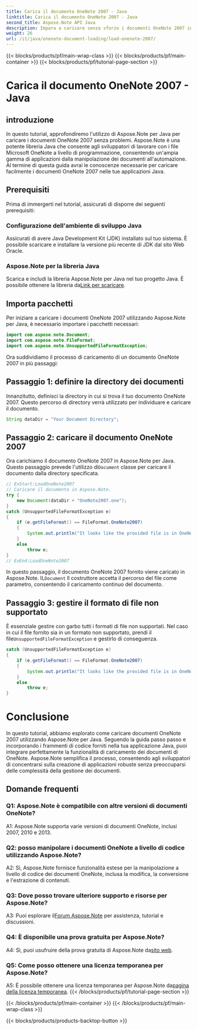 ```yaml
---
title: Carica il documento OneNote 2007 - Java
linktitle: Carica il documento OneNote 2007 - Java
second_title: Aspose.Note API Java
description: Impara a caricare senza sforzo i documenti OneNote 2007 in Java utilizzando Aspose.Note. Migliora le capacità della tua applicazione Java con le robuste funzionalità di Aspose.Note.
weight: 26
url: /it/java/onenote-document-loading/load-onenote-2007/
---
```


{{< blocks/products/pf/main-wrap-class >}}
{{< blocks/products/pf/main-container >}}
{{< blocks/products/pf/tutorial-page-section >}}

# Carica il documento OneNote 2007 - Java

## introduzione

In questo tutorial, approfondiremo l'utilizzo di Aspose.Note per Java per caricare i documenti OneNote 2007 senza problemi. Aspose.Note è una potente libreria Java che consente agli sviluppatori di lavorare con i file Microsoft OneNote a livello di programmazione, consentendo un'ampia gamma di applicazioni dalla manipolazione dei documenti all'automazione. Al termine di questa guida avrai le conoscenze necessarie per caricare facilmente i documenti OneNote 2007 nelle tue applicazioni Java.

## Prerequisiti

Prima di immergerti nel tutorial, assicurati di disporre dei seguenti prerequisiti:

### Configurazione dell'ambiente di sviluppo Java

Assicurati di avere Java Development Kit (JDK) installato sul tuo sistema. È possibile scaricare e installare la versione più recente di JDK dal sito Web Oracle.

### Aspose.Note per la libreria Java

 Scarica e includi la libreria Aspose.Note per Java nel tuo progetto Java. È possibile ottenere la libreria da[Link per scaricare](https://releases.aspose.com/note/java/).

## Importa pacchetti

Per iniziare a caricare i documenti OneNote 2007 utilizzando Aspose.Note per Java, è necessario importare i pacchetti necessari:

```java
import com.aspose.note.Document;
import com.aspose.note.FileFormat;
import com.aspose.note.UnsupportedFileFormatException;
```

Ora suddividiamo il processo di caricamento di un documento OneNote 2007 in più passaggi:

## Passaggio 1: definire la directory dei documenti

Innanzitutto, definisci la directory in cui si trova il tuo documento OneNote 2007. Questo percorso di directory verrà utilizzato per individuare e caricare il documento.

```java
String dataDir = "Your Document Directory";
```

## Passaggio 2: caricare il documento OneNote 2007

 Ora carichiamo il documento OneNote 2007 in Aspose.Note per Java. Questo passaggio prevede l'utilizzo di`Document` classe per caricare il documento dalla directory specificata.

```java
// ExStart:LoadOneNote2007
// Caricare il documento in Aspose.Note.
try {
    new Document(dataDir + "OneNote2007.one");
}
catch (UnsupportedFileFormatException e)
{
    if (e.getFileFormat() == FileFormat.OneNote2007)
    {
        System.out.println("It looks like the provided file is in OneNote 2007 format that is not supported.");
    }
    else
        throw e;
}
// ExEnd:LoadOneNote2007
```

In questo passaggio, il documento OneNote 2007 fornito viene caricato in Aspose.Note. IL`Document` Il costruttore accetta il percorso del file come parametro, consentendo il caricamento continuo del documento.

## Passaggio 3: gestire il formato di file non supportato

 È essenziale gestire con garbo tutti i formati di file non supportati. Nel caso in cui il file fornito sia in un formato non supportato, prendi il file`UnsupportedFileFormatException` e gestirlo di conseguenza.

```java
catch (UnsupportedFileFormatException e)
{
    if (e.getFileFormat() == FileFormat.OneNote2007)
    {
        System.out.println("It looks like the provided file is in OneNote 2007 format that is not supported.");
    }
    else
        throw e;
}
```

# Conclusione

In questo tutorial, abbiamo esplorato come caricare documenti OneNote 2007 utilizzando Aspose.Note per Java. Seguendo la guida passo passo e incorporando i frammenti di codice forniti nella tua applicazione Java, puoi integrare perfettamente la funzionalità di caricamento dei documenti di OneNote. Aspose.Note semplifica il processo, consentendo agli sviluppatori di concentrarsi sulla creazione di applicazioni robuste senza preoccuparsi delle complessità della gestione dei documenti.

## Domande frequenti

### Q1: Aspose.Note è compatibile con altre versioni di documenti OneNote?

A1: Aspose.Note supporta varie versioni di documenti OneNote, inclusi 2007, 2010 e 2013.

### Q2: posso manipolare i documenti OneNote a livello di codice utilizzando Aspose.Note?

A2: Sì, Aspose.Note fornisce funzionalità estese per la manipolazione a livello di codice dei documenti OneNote, inclusa la modifica, la conversione e l'estrazione di contenuti.

### Q3: Dove posso trovare ulteriore supporto e risorse per Aspose.Note?

 A3: Puoi esplorare il[Forum Aspose.Note](https://forum.aspose.com/c/note/28) per assistenza, tutorial e discussioni.

### Q4: È disponibile una prova gratuita per Aspose.Note?

 A4: Sì, puoi usufruire della prova gratuita di Aspose.Note da[sito web](https://releases.aspose.com/).

### Q5: Come posso ottenere una licenza temporanea per Aspose.Note?

 A5: È possibile ottenere una licenza temporanea per Aspose.Note da[pagina della licenza temporanea](https://purchase.aspose.com/temporary-license/).
{{< /blocks/products/pf/tutorial-page-section >}}

{{< /blocks/products/pf/main-container >}}
{{< /blocks/products/pf/main-wrap-class >}}

{{< blocks/products/products-backtop-button >}}
